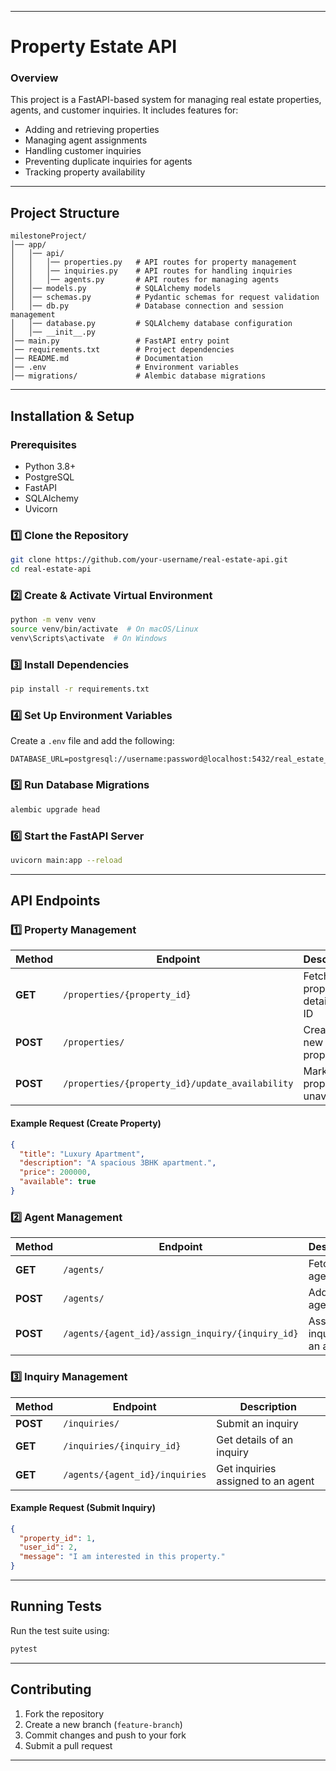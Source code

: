 

---

# **Property Estate API**  

### **Overview**  
This project is a FastAPI-based system for managing real estate properties, agents, and customer inquiries. It includes features for:  
- Adding and retrieving properties  
- Managing agent assignments  
- Handling customer inquiries  
- Preventing duplicate inquiries for agents  
- Tracking property availability  

---

## **Project Structure**  

```
milestoneProject/
│── app/
│   │── api/
│   │   │── properties.py   # API routes for property management
│   │   │── inquiries.py    # API routes for handling inquiries
│   │   │── agents.py       # API routes for managing agents
│   │── models.py           # SQLAlchemy models
│   │── schemas.py          # Pydantic schemas for request validation
│   │── db.py               # Database connection and session management
│   │── database.py         # SQLAlchemy database configuration
│   │── __init__.py
│── main.py                 # FastAPI entry point
│── requirements.txt        # Project dependencies
│── README.md               # Documentation
│── .env                    # Environment variables
│── migrations/             # Alembic database migrations
```

---

## **Installation & Setup**  

### **Prerequisites**  
- Python 3.8+
- PostgreSQL  
- FastAPI  
- SQLAlchemy  
- Uvicorn  

### **1️⃣ Clone the Repository**  
```bash
git clone https://github.com/your-username/real-estate-api.git
cd real-estate-api
```

### **2️⃣ Create & Activate Virtual Environment**  
```bash
python -m venv venv
source venv/bin/activate  # On macOS/Linux
venv\Scripts\activate  # On Windows
```

### **3️⃣ Install Dependencies**  
```bash
pip install -r requirements.txt
```

### **4️⃣ Set Up Environment Variables**  
Create a `.env` file and add the following:  
```
DATABASE_URL=postgresql://username:password@localhost:5432/real_estate_db
```

### **5️⃣ Run Database Migrations**  
```bash
alembic upgrade head
```

### **6️⃣ Start the FastAPI Server**  
```bash
uvicorn main:app --reload
```

---

## **API Endpoints**  

### **1️⃣ Property Management**  

| Method | Endpoint | Description |
|--------|---------|-------------|
| **GET** | `/properties/{property_id}` | Fetch property details by ID |
| **POST** | `/properties/` | Create a new property |
| **POST** | `/properties/{property_id}/update_availability` | Mark property as unavailable |

#### **Example Request (Create Property)**
```json
{
  "title": "Luxury Apartment",
  "description": "A spacious 3BHK apartment.",
  "price": 200000,
  "available": true
}
```

### **2️⃣ Agent Management**  

| Method | Endpoint | Description |
|--------|---------|-------------|
| **GET** | `/agents/` | Fetch all agents |
| **POST** | `/agents/` | Add a new agent |
| **POST** | `/agents/{agent_id}/assign_inquiry/{inquiry_id}` | Assign an inquiry to an agent |

### **3️⃣ Inquiry Management**  

| Method | Endpoint | Description |
|--------|---------|-------------|
| **POST** | `/inquiries/` | Submit an inquiry |
| **GET** | `/inquiries/{inquiry_id}` | Get details of an inquiry |
| **GET** | `/agents/{agent_id}/inquiries` | Get inquiries assigned to an agent |

#### **Example Request (Submit Inquiry)**
```json
{
  "property_id": 1,
  "user_id": 2,
  "message": "I am interested in this property."
}
```

---

## **Running Tests**  
Run the test suite using:  
```bash
pytest
```

---

## **Contributing**  
1. Fork the repository  
2. Create a new branch (`feature-branch`)  
3. Commit changes and push to your fork  
4. Submit a pull request  

---


